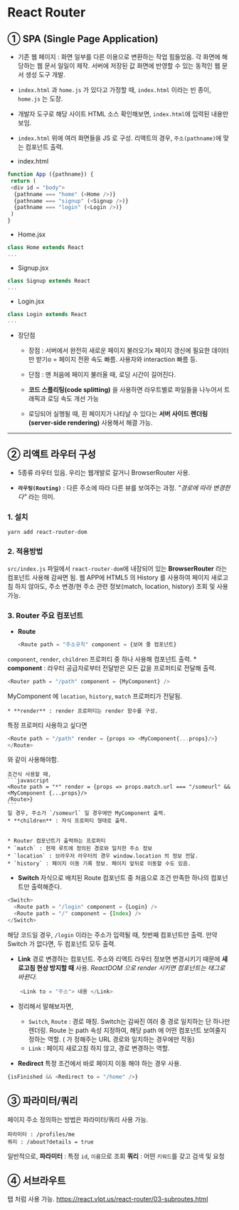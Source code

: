 # React Router

## ① SPA (Single Page Application)

* 기존 웹 페이지
: 화면 일부를 다른 이용으로 변환하는 작업 힘들었음. 각 화면에 해당하는 웹 문서 일일이 제작. 서버에 저장된 값 화면에 반영할 수 있는 동적인 웹 문서 생성 도구 개발.



* `index.html` 과 `home.js` 가 있다고 가정할 때,
`index.html` 이라는 빈 종이, `home.js` 는 도장.


* 개발자 도구로 해당 사이트 HTML 소스 확인해보면, `index.html`에 입력된 내용만 보임.



* `index.html` 위에 여러 화면들을 JS 로 구성.
리액트의 경우, `주소(pathname)`에 맞는 컴포넌트 출력.


* index.html
``` javascript
function App ({pathname}) {
 return (
 <div id = "body">
  {pathname === "home" (<Home />)}
  {pathname === "signup" (<Signup />)}
  {pathname === "login" (<Login />)}
 )
}
```


* Home.jsx
```javascript
class Home extends React
...
```


* Signup.jsx
```javascript
class Signup extends React
...
```

* Login.jsx
```javascript
class Login extends React
...
```

* 장단점

  * 장점 : 서버에서 완전히 새로운 페이지 불러오기x 페이지 갱신에 필요한 데이터만 받기o
  = 페이지 전환 속도 빠름. 사용자와 interaction 빠름 등.

  * 단점 : 맨 처음에 페이지 불러올 때, 로딩 시간이 길어진다.
  
  * **코드 스플리팅(code splitting)** 을 사용하면 라우트별로 파일들을 나누어서 트래픽과 로딩 속도 개선 가능
  * 로딩되어 실행될 때, 흰 페이지가 나타날 수 있다는 **서버 사이드 렌더링(server-side rendering)** 사용해서 해결 가능.

-----------------------------------------------
## ② 리액트 라우터 구성

* 5종류 라우터 있음. 우리는 웹개발로 갈거니 BrowserRouter 사용.

* **`라우팅(Routing)`** : 다른 주소에 따라 다른 뷰를 보여주는 과정.
    *"경로에 따라 변경한다"*  라는 의미.

### 1. 설치
	yarn add react-router-dom
### 2. 적용방법
`src/index.js` 파일에서 `react-router-dom`에 내장되어 있는 **BrowserRouter** 라는 컴포넌트 사용해 감싸면 됨.
웹 APP에 HTML5 의 History 를 사용하여 페이지 새로고침 하지 않아도, 주소 변경/현 주소 관련 정보(match, location, history) 조회 및 사용 가능.

### 3. Router 주요 컴포넌트
* **Route**
  ```javascript
  <Route path = "주소규칙" component = {보여 줄 컴포넌트}
  ```
`component`, `render`, `children` 프로퍼티 중 하나 사용해 컴포넌트 출력.
    * **component** : 라우터 공급자로부터 전달받은 모든 값을 프로퍼티로 전달해 출력.
  ```javascript
  <Router path = "/path" component = {MyComponent} />
  ```
   MyComponent 에 `location`, `history`, `match` 프로퍼티가 전달됨.
   <!--
	타입스크립트 사용 시,
	location은
	const location = useLocation();
	params는
	interface MatchProps {
	username: 'velopert' | 'gildong';
	}
	const {username} = useParams();
	-->
  
    * **render** : render 프로퍼티는 render 함수를 구성.
  특정 프로퍼티 사용하고 싶다면
  ```javascript
  <Route path = "/path" render = {props => <MyComponent{...props}/>}
  </Route>
  ```
  와 같이 사용해야함.
  
    조건식 사용할 때,
	```javascript
    <Route path = "*" render = {props => props.match.url === "/someurl" && <MyComponent {...props}/>
    /Route>}
    ```
    일 경우, 주소가 `/someurl` 일 경우에만 MyComponent 출력.
    * **children** : 자식 프로퍼티 형태로 출력.


    * Router 컴포넌트가 출력하는 프로퍼티
    * `match` : 현재 루트에 정의된 경로와 일치한 주소 정보
    * `location` : 브라우저 라우터의 경우 window.location 의 정보 전달.
    * `history` : 페이지 이동 기록 정보. 페이지 앞뒤로 이동할 수도 있음.

* **Switch**
자식으로 배치된 Route 컴포넌트 중 처음으로 조건 만족한 하나의 컴포넌트만 출력해준다.
```javascript
<Switch>
  <Route path = "/login" component = {Login} />
  <Route path = "/" component = {Index} />
</Switch>
```
  해당 코드일 경우, `/login` 이라는 주소가 입력될 때, 첫번째 컴포넌트만 출력.
  만약 Switch 가 없다면, 두 컴포넌트 모두 출력.

* **Link**
경로 변경하는 컴포넌트. 주소와 리액트 라우터 정보면 변경시키기 때문에 **새로고침 현상 방지할 때** 사용.
*ReactDOM 으로 render 시키면 <Link> 컴포넌트는 <a> 태그로 바뀐다.*
```javascript
	<Link to = "주소"> 내용 </Link>
```


* 정리해서 말해보자면,
  * `Switch`, `Route` : 경로 매칭.
  Switch는 감싸진 여러 <Route> 중 경로 일치하는 단 하나만 렌더링.
  Route 는 path 속성 지정하여, 해당 path 에 어떤 컴포넌트 보여줄지 정하는 역할. (<Link> 가 정해주는 URL 경로와 일치하는 경우에만 작동)
  * `Link` : 페이지 새로고침 하지 않고, 경로 변경하는 역할.
  
  
* **Redirect**
특정 조건에서 바로 페이지 이동 해야 하는 경우 사용.
```javascript
{isFinished && <Redirect to = "/home" />}
```



## ③ 파라미터/쿼리
페이지 주소 정의하는 방법은 파라미터/쿼리 사용 가능.
```
파라미터 : /profiles/me
쿼리 : /about?details = true
```
일반적으로,
**파라미터** : 특정 `id`, `이름`으로 조회
**쿼리** : 어떤 `키워드`를 갖고 검색 및 요청


## ④ 서브라우트
탭 처럼 사용 가능.
https://react.vlpt.us/react-router/03-subroutes.html



